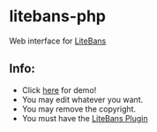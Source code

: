 litebans-php
===========

Web interface for [LiteBans](https://www.spigotmc.org/resources/litebans.3715/)


## Info:

* Click [here](https://chaottiic.com/demo/litebans/bans.php) for demo!
* You may edit whatever you want.
* You may remove the copyright. 
* You must have the [LiteBans Plugin](https://www.spigotmc.org/resources/litebans.3715/)
